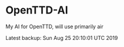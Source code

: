 # OpenTTD-AI
My AI for OpenTTD, will use primarily air

Latest backup: Sun Aug 25 20:10:01 UTC 2019
